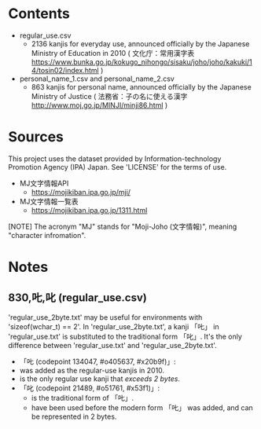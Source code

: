# Contents #

*   regular_use.csv
    *   2136 kanjis for everyday use, announced officially by the Japanese Ministry of Education in 2010 ( 文化庁：常用漢字表 https://www.bunka.go.jp/kokugo_nihongo/sisaku/joho/joho/kakuki/14/tosin02/index.html )
*   personal_name_1.csv and personal_name_2.csv 
    *   863 kanjis for personal name, announced officially by the Japanese Ministry of Justice ( 法務省：子の名に使える漢字 http://www.moj.go.jp/MINJI/minji86.html )

# Sources #

This project uses the dataset provided by Information-technology Promotion Agency (IPA) Japan.
See 'LICENSE' for the terms of use.

*   MJ文字情報API
    *   https://mojikiban.ipa.go.jp/mji/
*   MJ文字情報一覧表
    *   https://mojikiban.ipa.go.jp/1311.html

[NOTE] The acronym "MJ" stands for "Moji-Joho (文字情報)", meaning "character infromation".

# Notes #

## 830,𠮟,叱 (regular_use.csv) ##

'regular_use_2byte.txt' may be useful for environments with 'sizeof(wchar_t) == 2'.
In 'regular_use_2byte.txt', a kanji 「𠮟」 in 'regular_use.txt' is substituted to the traditional form 「叱」.
It's the only difference between 'regular_use.txt' and 'regular_use_2byte.txt'.

*   「𠮟 (codepoint 134047, #o405637, #x20b9f)」:
   *   was added as the regular-use kanjis in 2010.
   *   is the only regular use kanji that *exceeds 2 bytes*.
*   「叱 (codepoint 21489, #o51761, #x53f1)」:
    *   is the traditional form of 「𠮟」.
    *   have been used before the modern form 「𠮟」 was added, and can be represented in 2 bytes.

